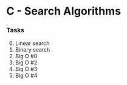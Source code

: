 # C - Search Algorithms
### Tasks
0. Linear search
1. Binary search 
2. Big O #0 
4. Big O #2 
5. Big O #3 
6. Big O #4 

